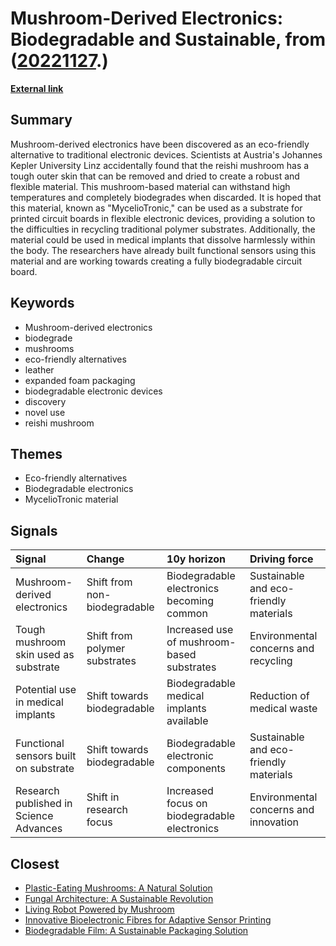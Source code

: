 # __Mushroom-Derived Electronics: Biodegradable and Sustainable__, from ([20221127](https://kghosh.substack.com/p/20221127).)

__[External link](https://newatlas.com/environment/mushroom-myceliotronics-electronics/?utm_source=substack&utm_medium=email)__



## Summary

Mushroom-derived electronics have been discovered as an eco-friendly alternative to traditional electronic devices. Scientists at Austria's Johannes Kepler University Linz accidentally found that the reishi mushroom has a tough outer skin that can be removed and dried to create a robust and flexible material. This mushroom-based material can withstand high temperatures and completely biodegrades when discarded. It is hoped that this material, known as "MycelioTronic," can be used as a substrate for printed circuit boards in flexible electronic devices, providing a solution to the difficulties in recycling traditional polymer substrates. Additionally, the material could be used in medical implants that dissolve harmlessly within the body. The researchers have already built functional sensors using this material and are working towards creating a fully biodegradable circuit board.

## Keywords

* Mushroom-derived electronics
* biodegrade
* mushrooms
* eco-friendly alternatives
* leather
* expanded foam packaging
* biodegradable electronic devices
* discovery
* novel use
* reishi mushroom

## Themes

* Eco-friendly alternatives
* Biodegradable electronics
* MycelioTronic material

## Signals

| Signal                                 | Change                        | 10y horizon                                  | Driving force                          |
|:---------------------------------------|:------------------------------|:---------------------------------------------|:---------------------------------------|
| Mushroom-derived electronics           | Shift from non-biodegradable  | Biodegradable electronics becoming common    | Sustainable and eco-friendly materials |
| Tough mushroom skin used as substrate  | Shift from polymer substrates | Increased use of mushroom-based substrates   | Environmental concerns and recycling   |
| Potential use in medical implants      | Shift towards biodegradable   | Biodegradable medical implants available     | Reduction of medical waste             |
| Functional sensors built on substrate  | Shift towards biodegradable   | Biodegradable electronic components          | Sustainable and eco-friendly materials |
| Research published in Science Advances | Shift in research focus       | Increased focus on biodegradable electronics | Environmental concerns and innovation  |

## Closest

* [Plastic-Eating Mushrooms: A Natural Solution](652e3b2a7f89aad280b0d649ea6e9eb2)
* [Fungal Architecture: A Sustainable Revolution](944bbef81a6e19bc84f824a09fdece39)
* [Living Robot Powered by Mushroom](14bde94df37ad065cd108bc30f3903c1)
* [Innovative Bioelectronic Fibres for Adaptive Sensor Printing](0370fcd11fe23fc06dd8784115da238b)
* [Biodegradable Film: A Sustainable Packaging Solution](b442f3c78716d0a22167e5fc4359f276)